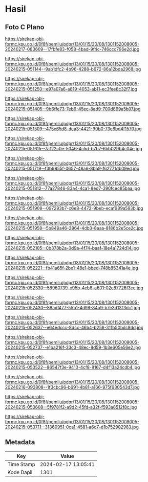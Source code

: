 # Hasil

## Foto C Plano

https://sirekap-obj-formc.kpu.go.id/0f8f/pemilu/pdpr/13/01/15/20/08/1301152008005-20240217-083609--17fbfe83-f058-4bad-9f4c-746ccc796e2d.jpg

https://sirekap-obj-formc.kpu.go.id/0f8f/pemilu/pdpr/13/01/15/20/08/1301152008005-20240215-051144--9ab1dfc2-4b96-4288-b672-86a12bda2968.jpg

https://sirekap-obj-formc.kpu.go.id/0f8f/pemilu/pdpr/13/01/15/20/08/1301152008005-20240215-051250--e97a07a6-a819-4053-ab11-ec3fee8c32f7.jpg

https://sirekap-obj-formc.kpu.go.id/0f8f/pemilu/pdpr/13/01/15/20/08/1301152008005-20240215-051405--9b6ffe73-7eb6-45ec-8ad9-700d869a5b07.jpg

https://sirekap-obj-formc.kpu.go.id/0f8f/pemilu/pdpr/13/01/15/20/08/1301152008005-20240215-051509--475e65d8-dca3-4421-90b0-73e8bd4f1570.jpg

https://sirekap-obj-formc.kpu.go.id/0f8f/pemilu/pdpr/13/01/15/20/08/1301152008005-20240215-051615--7af22c0e-5046-4c5d-b7b7-6bb029b4c04e.jpg

https://sirekap-obj-formc.kpu.go.id/0f8f/pemilu/pdpr/13/01/15/20/08/1301152008005-20240215-051719--f3b9855f-0657-48a6-8ba9-f62771db09ed.jpg

https://sirekap-obj-formc.kpu.go.id/0f8f/pemilu/pdpr/13/01/15/20/08/1301152008005-20240215-051812--77a27846-83a4-4ca1-8ed7-390fcec85baa.jpg

https://sirekap-obj-formc.kpu.go.id/0f8f/pemilu/pdpr/13/01/15/20/08/1301152008005-20240215-051909--097293b7-c6e8-4472-9beb-ecaf989a563b.jpg

https://sirekap-obj-formc.kpu.go.id/0f8f/pemilu/pdpr/13/01/15/20/08/1301152008005-20240215-051958--5b849a46-2864-4db3-8aaa-8186b2e5ce2c.jpg

https://sirekap-obj-formc.kpu.go.id/0f8f/pemilu/pdpr/13/01/15/20/08/1301152008005-20240215-052105--0b378b2a-0d9a-4f74-baaf-18e4a1724d14.jpg

https://sirekap-obj-formc.kpu.go.id/0f8f/pemilu/pdpr/13/01/15/20/08/1301152008005-20240215-052221--fb41a65f-2be1-48e1-bbed-748b85341a4e.jpg

https://sirekap-obj-formc.kpu.go.id/0f8f/pemilu/pdpr/13/01/15/20/08/1301152008005-20240215-052330--58960739-c95b-4cb6-a601-02c87726f3ce.jpg

https://sirekap-obj-formc.kpu.go.id/0f8f/pemilu/pdpr/13/01/15/20/08/1301152008005-20240215-052430--88adf477-55b1-4d98-84a9-b7e3d1313dc1.jpg

https://sirekap-obj-formc.kpu.go.id/0f8f/pemilu/pdpr/13/01/15/20/08/1301152008005-20240215-052637--e64edccc-8dcc-46b4-b258-311b50bdc8dd.jpg

https://sirekap-obj-formc.kpu.go.id/0f8f/pemilu/pdpr/13/01/15/20/08/1301152008005-20240215-052737--e1ba216f-33c3-48ec-8d59-1b3e605e56e2.jpg

https://sirekap-obj-formc.kpu.go.id/0f8f/pemilu/pdpr/13/01/15/20/08/1301152008005-20240215-053522--86547f3e-9413-4cf8-8167-d4f13a24cdb4.jpg

https://sirekap-obj-formc.kpu.go.id/0f8f/pemilu/pdpr/13/01/15/20/08/1301152008005-20240216-093808--1f3cbc96-b691-4b81-a166-975f630543d7.jpg

https://sirekap-obj-formc.kpu.go.id/0f8f/pemilu/pdpr/13/01/15/20/08/1301152008005-20240215-053608--5f9781f2-a9d2-45fd-a32f-f593a8512f8c.jpg

https://sirekap-obj-formc.kpu.go.id/0f8f/pemilu/pdpr/13/01/15/20/08/1301152008005-20240215-053711--31360951-0ca1-4581-a6c7-d1b752902983.jpg


## Metadata

| Key        | Value               |
| ---------- | ------------------- |
| Time Stamp | 2024-02-17 13:05:41 |
| Kode Dapil | 1301                |



